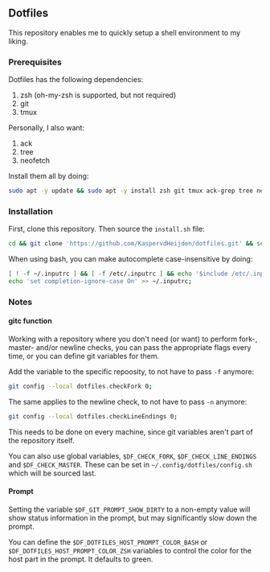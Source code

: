 ## Dotfiles

This repository enables me to quickly setup a shell environment to my liking.

### Prerequisites
Dotfiles has the following dependencies:

1. zsh (oh-my-zsh is supported, but not required)
2. git
3. tmux

Personally, I also want:
1. ack
2. tree
3. neofetch

Install them all by doing:
```sh
sudo apt -y update && sudo apt -y install zsh git tmux ack-grep tree neofetch;
```

### Installation

First, clone this repository. Then source the `install.sh` file:
```sh
cd && git clone 'https://github.com/KaspervdHeijden/dotfiles.git' && source dotfiles/setup/install.sh;
```

When using bash, you can make autocomplete case-insensitive by doing:
```sh
[ ! -f ~/.inputrc ] && [ -f /etc/.inputrc ] && echo '$include /etc/.inputrc' > ~/.inputrc;
echo 'set completion-ignore-case On' >> ~/.inputrc;
```

### Notes

#### gitc function
Working with a repository where you don't need (or want) to perform
fork-, master- and/or newline checks, you can pass the appropriate flags every time,
or you can define git variables for them.

Add the variable to the specific repoosity, to not have to pass `-f` anymore:
```sh
git config --local dotfiles.checkFork 0;
```

The same applies to the newline check, to not have to pass `-n` anymore:
```sh
git config --local dotfiles.checkLineEndings 0;
```

This needs to be done on every machine, since git variables aren't
part of the repository itself.

You can also use global variables, `$DF_CHECK_FORK`, `$DF_CHECK_LINE_ENDINGS`
and `$DF_CHECK_MASTER`. These can be set in `~/.config/dotfiles/config.sh`
which will be sourced last.

#### Prompt
Setting the variable `$DF_GIT_PROMPT_SHOW_DIRTY` to a non-empty value will
show status information in the prompt, but may significantly slow down the prompt.

You can define the `$DF_DOTFILES_HOST_PROMPT_COLOR_BASH` or `$DF_DOTFILES_HOST_PROMPT_COLOR_ZSH`
variables to control the color for the host part in the prompt. It defaults to green.

